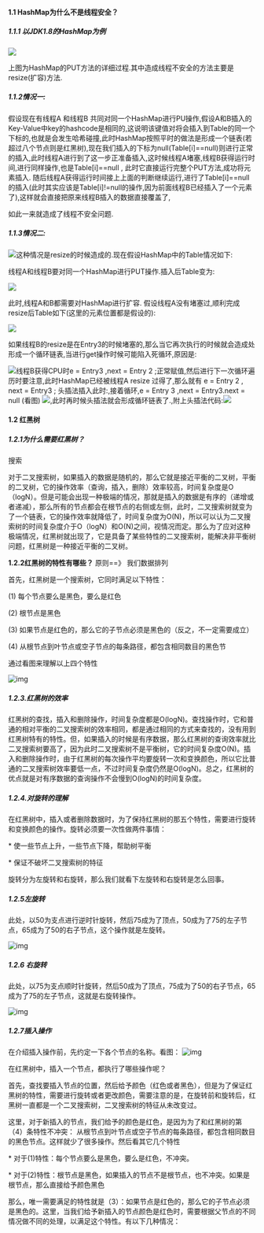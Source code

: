 #### 1.1 HashMap为什么不是线程安全？

##### 1.1.1 以JDK1.8的HashMap为例

![](3.png)

上图为HashMap的PUT方法的详细过程.其中造成线程不安全的方法主要是resize(扩容)方法.

##### 1.1.2情况一:

假设现在有线程A 和线程B 共同对同一个HashMap进行PU操作,假设A和B插入的Key-Value中key的hashcode是相同的,这说明该键值对将会插入到Table的同一个下标的,也就是会发生哈希碰撞,此时HashMap按照平时的做法是形成一个链表(若超过八个节点则是红黑树),现在我们插入的下标为null(Table[i]==null)则进行正常的插入,此时线程A进行到了这一步正准备插入,这时候线程A堵塞,线程B获得运行时间,进行同样操作,也是Table[i]==null , 此时它直接运行完整个PUT方法,成功将元素插入. 随后线程A获得运行时间接上上面的判断继续运行,进行了Table[i]==null的插入(此时其实应该是Table[i]!=null的操作,因为前面线程B已经插入了一个元素了),这样就会直接把原来线程B插入的数据直接覆盖了,



如此一来就造成了线程不安全问题.

##### 1.1.3情况二:

![](4.png)这种情况是resize的时候造成的.现在假设HashMap中的Table情况如下:

线程A和线程B要对同一个HashMap进行PUT操作.插入后Table变为:

![](5.png)

此时,线程A和B都需要对HashMap进行扩容.
假设线程A没有堵塞过,顺利完成resize后Table如下(这里的元素位置都是假设的):

![](6.png)

如果线程B的resize是在Entry3的时候堵塞的,那么当它再次执行的时候就会造成处形成一个循环链表,当进行get操作时候可能陷入死循环,原因是:

![](7.png)线程B获得CPU时e = Entry3 ,next = Entry 2 ;正常赋值,然后进行下一次循环遍历时要注意,此时HashMap已经被线程A resize 过得了,那么就有 e = Entry 2 , next = Entry3 ; 头插法插入此时:,接着循环,e = Entry 3 ,next = Entry3.next = null (看图) ![](7.png),此时再时候头插法就会形成循环链表了.,附上头插法代码:![](9.png)

 

#### 1.2 红黑树

##### 1.2.1为什么需要红黑树？

搜索

对于二叉搜索树，如果插入的数据是随机的，那么它就是接近平衡的二叉树，平衡的二叉树，它的操作效率（查询，插入，删除）效率较高，时间复杂度是O（logN）。但是可能会出现一种极端的情况，那就是插入的数据是有序的（递增或者递减），那么所有的节点都会在根节点的右侧或左侧，此时，二叉搜索树就变为了一个链表，它的操作效率就降低了，时间复杂度为O(N)，所以可以认为二叉搜索树的时间复杂度介于O（logN）和O(N)之间，视情况而定。那么为了应对这种极端情况，红黑树就出现了，它是具备了某些特性的二叉搜索树，能解决非平衡树问题，红黑树是一种接近平衡的二叉树。

**1.2.2红黑树的特性有哪些？**  原则==》  我们数据排列

首先，红黑树是一个搜索树，它同时满足以下特性：

(1) 每个节点要么是黑色，要么是红色

(2) 根节点是黑色

(3) 如果节点是红色的，那么它的子节点必须是黑色的（反之，不一定需要成立）

(4) 从根节点到叶节点或空子节点的每条路径，都包含相同数目的黑色节

通过看图来理解以上四个特性

![img](https://images2018.cnblogs.com/blog/1418442/201807/1418442-20180718090056127-465723908.png)

 

##### 1.2.3.红黑树的效率

红黑树的查找，插入和删除操作，时间复杂度都是O(logN)。查找操作时，它和普通的相对平衡的二叉搜索树的效率相同，都是通过相同的方式来查找的，没有用到红黑树特有的特性。但，如果插入的时候是有序数据，那么红黑树的查询效率就比二叉搜索树要高了，因为此时二叉搜索树不是平衡树，它的时间复杂度O(N)。插入和删除操作时，由于红黑树的每次操作平均要旋转一次和变换颜色，所以它比普通的二叉搜索树效率要低一点，不过时间复杂度仍然是O(logN)。总之，红黑树的优点就是对有序数据的查询操作不会慢到O(logN)的时间复杂度。

##### 1.2.4.对旋转的理解

在红黑树中，插入或者删除数据时，为了保持红黑树的那五个特性，需要进行旋转和变换颜色的操作。旋转必须要一次性做两件事情：

\* 使一些节点上升，一些节点下降，帮助树平衡

\* 保证不破坏二叉搜索树的特征

旋转分为左旋转和右旋转，那么我们就看下左旋转和右旋转是怎么回事。

##### 1.2.5左旋转

此处，以50为支点进行逆时针旋转，然后75成为了顶点，50成为了75的左子节点，65成为了50的右子节点，这个操作就是左旋转。

![img](https://images2018.cnblogs.com/blog/1418442/201807/1418442-20180718091227152-868125214.png)

##### 1.2.6 右旋转

此处，以75为支点顺时针旋转，然后50成为了顶点，75成为了50的右子节点，65成为了75的左子节点，这就是右旋转操作。

![img](https://images2018.cnblogs.com/blog/1418442/201807/1418442-20180718091758420-1134513730.png)

##### 1.2.7插入操作

在介绍插入操作前，先约定一下各个节点的名称。看图：
![img](https://images2018.cnblogs.com/blog/1418442/201807/1418442-20180717141154291-1380532486.png)

在红黑树中，插入一个节点，都执行了哪些操作呢？

首先，查找要插入节点的位置，然后给予颜色（红色或者黑色），但是为了保证红黑树的特性，需要进行旋转或者更改颜色，需要注意的是，在旋转前和旋转后，红黑树一直都是一个二叉搜索树，二叉搜索树的特征从未改变过。

这里，对于新插入的节点，我们给予的颜色是红色，是因为为了和红黑树的第（4）条特性不冲突： 从根节点到叶节点或空子节点的每条路径，都包含相同数目的黑色节点。这样就少了很多操作。然后看其它几个特性

\* 对于(1)特性：每个节点要么是黑色，要么是红色，不冲突。

\* 对于(2)特性：根节点是黑色，如果插入的节点不是根节点，也不冲突。如果是根节点，那么直接给予颜色黑色

那么，唯一需要满足的特性就是（3）：如果节点是红色的，那么它的子节点必须是黑色的。这里，当我们给予新插入的节点颜色是红色时，需要根据父节点的不同情况做不同的处理，以满足这个特性。有以下几种情况：